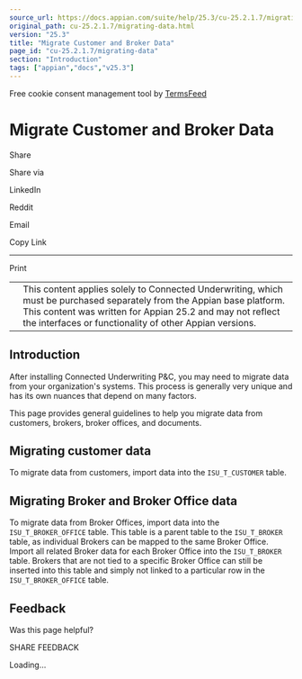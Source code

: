 ```yaml
---
source_url: https://docs.appian.com/suite/help/25.3/cu-25.2.1.7/migrating-data.html
original_path: cu-25.2.1.7/migrating-data.html
version: "25.3"
title: "Migrate Customer and Broker Data"
page_id: "cu-25.2.1.7/migrating-data"
section: "Introduction"
tags: ["appian","docs","v25.3"]
---
```



Free cookie consent management tool by [TermsFeed](https://www.termsfeed.com/)

# Migrate Customer and Broker Data

Share

Share via

LinkedIn

Reddit

Email

Copy Link

* * *

Print

<table><tbody><tr><td><i class="fa fa-check-square-o" aria-hidden="true"></i></td><td>This content applies solely to Connected Underwriting, which must be purchased separately from the Appian base platform. This content was written for Appian 25.2 and may not reflect the interfaces or functionality of other Appian versions.</td></tr></tbody></table>

## Introduction

After installing Connected Underwriting P&C, you may need to migrate data from your organization's systems. This process is generally very unique and has its own nuances that depend on many factors.

This page provides general guidelines to help you migrate data from customers, brokers, broker offices, and documents.

## Migrating customer data

To migrate data from customers, import data into the `ISU_T_CUSTOMER` table.

## Migrating Broker and Broker Office data

To migrate data from Broker Offices, import data into the `ISU_T_BROKER_OFFICE` table. This table is a parent table to the `ISU_T_BROKER` table, as individual Brokers can be mapped to the same Broker Office. Import all related Broker data for each Broker Office into the `ISU_T_BROKER` table. Brokers that are not tied to a specific Broker Office can still be inserted into this table and simply not linked to a particular row in the `ISU_T_BROKER_OFFICE` table.

## Feedback

Was this page helpful?

SHARE FEEDBACK

Loading...